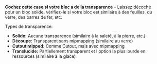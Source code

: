 **Cochez cette case si votre bloc a de la transparence** -
Laissez décoché pour un bloc solide, vérifiez-le si votre bloc est similaire à des feuilles, du verre, des barres de fer, etc.

Types de transparence:

* **Solide:** Aucune transparence (similaire à la saleté, à la pierre, etc.)
* **Découpe:** Transparent sans mipmapping (similaire au verre)
* **Cutout mipped:** Comme Cutout, mais avec mipmapping
* **Translucide:** Partiellement transparent et l'option la plus lourde en ressources (similaire à la glace)